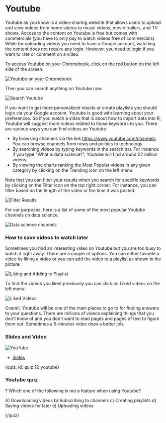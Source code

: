 # Youtube

Youtube as you know is a video-sharing website that allows users to upload and view videos from home videos to music videos, movie trailers, and TV shows. Access to the content on Youtube is free but comes with commercials (you have to only pay to watch videos free of commercials). While for uploading videos you need to have a Google account, watching the content does not require any login. However, you need to login if you want to rate or comment on a video.

To access Youtube on your Chromebook, click on the red button on the left side of the screen.

![Youtube on your Chromebook](images/11_youtube/11_google_youtube_01.png)

Then you can search anything on Youtube now

![Search Youtube](images/11_youtube/11_google_youtube_02.png)

If you want to get more personalized results or create playlists you should login via your Google account. Youtube is good with learning about your preferences. So if you watch a video that is about how to import data into R, Youtube will suggest more videos related to those keywords to you. There are various ways you can find videos on Youtube.

- By browsing channels via the link https://www.youtube.com/channels. You can browse channels from news and politics to technology.
- By searching videos by typing keywords in the search bar. For instance if you type "What is data science?", Youtube will find around 22 million videos.
- By viewing the charts ranking the Most Popular videos in any given category by clicking on the Trending icon on the left menu.

Note that you can filter your results when you search for specific keywords by clicking on the Filter icon on the top right corner. For instance, you can filter based on the length of the video or the time it was posted.

![Filter Results](images/11_youtube/11_google_youtube_03.png)

For our purposes, here is a list of some of the most popular Youtube channels on data science.


![Data science channels](images/11_youtube/11_google_youtube_04.png)


### How to save videos to watch later

Sometimes you find an interesting video on Youtube but you are too busy to watch it right away. There are a couple of options. You can either favorite a video by liking a video or you can add the video to a playlist as shown in the picture. 


![Liking and Adding to Playlist](images/11_youtube/11_google_youtube_05.png)

To find the videos you liked previously you can click on Liked videos on the left menu.


![Liked Videos](images/11_youtube/11_google_youtube_06.png)

Overall, Youtube will be one of the main places to go to for finding answers to your questions. There are millions of videos explaining things that you don't know of and you don't want to read pages and pages of text to figure them out. Sometimes a 5-minutes video does a better job.

### Slides and Video

![YouTube](https://www.youtube.com/watch?v=i0wOWU-LWro)

* [Slides](https://docs.google.com/presentation/d/1-OYJWNoZ5ECP5qHHZjWdOtb14i-AQAB1mq3W0ds3fsA/edit?usp=sharing)

{quiz, id: quiz_12_youtube}

### Youtube quiz

? Which one of the following is not a feature when using Youtube?

A) Downloading videos
b) Subscribing to channels
c) Creating playlists
d) Saving videos for later
e) Uploading videos

{/quiz}
